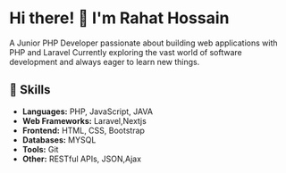 <div>
  <div>
    <h1>Hi there! 👋 I'm Rahat Hossain </h1>
    <p>A Junior PHP Developer passionate about building web applications with PHP and Laravel Currently exploring the vast world of 
    software development and always eager to learn new things.</p>
  </div>
  <div>
    <h2>🔧 Skills</h2>
    <ul>
      <li><strong>Languages:</strong> PHP, JavaScript, JAVA</li>
      <li><strong>Web Frameworks:</strong> Laravel,Nextjs</li>
      <li><strong>Frontend:</strong> HTML, CSS, Bootstrap</li>
      <li><strong>Databases:</strong> MYSQL</li>
      <li><strong>Tools:</strong> Git</li>
      <li><strong>Other:</strong> RESTful APIs, JSON,Ajax</li>
    </ul>
  </div>
</div>
